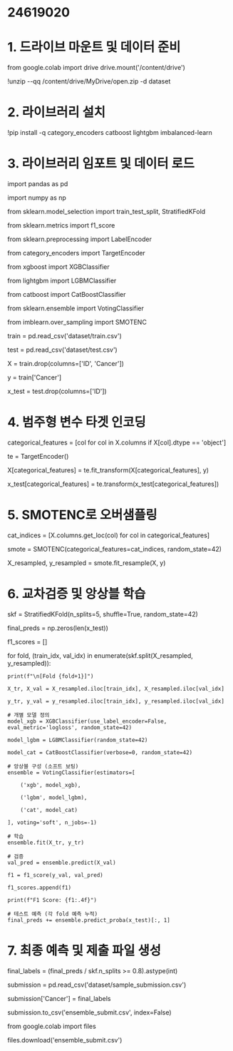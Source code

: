 # 24619020
# 1. 드라이브 마운트 및 데이터 준비
from google.colab import drive
drive.mount('/content/drive')

!unzip --qq /content/drive/MyDrive/open.zip -d dataset

# 2. 라이브러리 설치
!pip install -q category_encoders catboost lightgbm imbalanced-learn

#  3. 라이브러리 임포트 및 데이터 로드
import pandas as pd

import numpy as np

from sklearn.model_selection import train_test_split, StratifiedKFold

from sklearn.metrics import f1_score

from sklearn.preprocessing import LabelEncoder

from category_encoders import TargetEncoder

from xgboost import XGBClassifier

from lightgbm import LGBMClassifier

from catboost import CatBoostClassifier

from sklearn.ensemble import VotingClassifier

from imblearn.over_sampling import SMOTENC


train = pd.read_csv('dataset/train.csv')

test = pd.read_csv('dataset/test.csv')

X = train.drop(columns=['ID', 'Cancer'])

y = train['Cancer']

x_test = test.drop(columns=['ID'])

# 4. 범주형 변수 타겟 인코딩
categorical_features = [col for col in X.columns if X[col].dtype == 'object']

te = TargetEncoder()

X[categorical_features] = te.fit_transform(X[categorical_features], y)

x_test[categorical_features] = te.transform(x_test[categorical_features])

# 5. SMOTENC로 오버샘플링
cat_indices = [X.columns.get_loc(col) for col in categorical_features]

smote = SMOTENC(categorical_features=cat_indices, random_state=42)

X_resampled, y_resampled = smote.fit_resample(X, y)

# 6. 교차검증 및 앙상블 학습
skf = StratifiedKFold(n_splits=5, shuffle=True, random_state=42)

final_preds = np.zeros(len(x_test))

f1_scores = []

for fold, (train_idx, val_idx) in enumerate(skf.split(X_resampled, y_resampled)):

    print(f"\n[Fold {fold+1}]")

    X_tr, X_val = X_resampled.iloc[train_idx], X_resampled.iloc[val_idx]
    
    y_tr, y_val = y_resampled.iloc[train_idx], y_resampled.iloc[val_idx]

    # 개별 모델 정의
    model_xgb = XGBClassifier(use_label_encoder=False, eval_metric='logloss', random_state=42)
    
    model_lgbm = LGBMClassifier(random_state=42)
    
    model_cat = CatBoostClassifier(verbose=0, random_state=42)

    # 앙상블 구성 (소프트 보팅)
    ensemble = VotingClassifier(estimators=[
    
        ('xgb', model_xgb),
        
        ('lgbm', model_lgbm),
        
        ('cat', model_cat)
        
    ], voting='soft', n_jobs=-1)

    # 학습
    ensemble.fit(X_tr, y_tr)

    # 검증
    val_pred = ensemble.predict(X_val)
    
    f1 = f1_score(y_val, val_pred)
    
    f1_scores.append(f1)
    
    print(f"F1 Score: {f1:.4f}")

    # 테스트 예측 (각 fold 예측 누적)
    final_preds += ensemble.predict_proba(x_test)[:, 1]

# 7. 최종 예측 및 제출 파일 생성
final_labels = (final_preds / skf.n_splits >= 0.8).astype(int)

submission = pd.read_csv('dataset/sample_submission.csv')

submission['Cancer'] = final_labels

submission.to_csv('ensemble_submit.csv', index=False)

from google.colab import files

files.download('ensemble_submit.csv')



